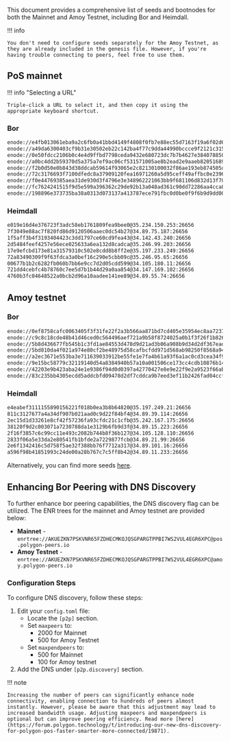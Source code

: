 
This document provides a comprehensive list of seeds and bootnodes for both the Mainnet and Amoy Testnet, including Bor and Heimdall.


!!! info
    
    You don't need to configure seeds separately for the Amoy Testnet, as they are already included in the genesis file. However, if you're having trouble connecting to peers, feel free to use them.

## PoS mainnet

!!! info "Selecting a URL"

    Triple-click a URL to select it, and then copy it using the appropriate keyboard shortcut.

### Bor

```bash
enode://e4fb013061eba9a2c6fb0a41bbd4149f4808f0fb7e88ec55d7163f19a6f02d64d0ce5ecc81528b769ba552a7068057432d44ab5e9e42842aff5b4709aa2c3f3b@34.89.75.187:30303
enode://a49da6300403cf9b31e30502eb22c142ba4f77c9dda44990bccce9f2121c3152487ee95ee55c6b92d4cdce77845e40f59fd927da70ea91cf935b23e262236d75@34.142.43.249:30303
enode://0e50fdcc2106b0c4e4d9ffbd7798ceda9432e680723dc7b7b4627e384078850c1c4a3e67f17ef2c484201ae6ee7c491cbf5e189b8ffee3948252e9bef59fc54e@35.234.148.172:30303
enode://a0bc4dd2b59370d5a375a7ef9ac06cf531571005ae8b2ead2e9aaeb8205168919b169451fb0ef7061e0d80592e6ed0720f559bd1be1c4efb6e6c4381f1bdb986@35.246.99.203:30303
enode://f2b0d50e0b843d38ddcab59614f93065e2c82130100032f86ae193eb874505de12fcaf12502dfd88e339b817c0b374fa4b4f7c4d5a4d1aa04f29c503d95e0228@35.197.233.240:30303
enode://72c3176693f7100dfedc8a37909120fea16971260a5d95ceff49affbc0e23968c35655fee75734736f0b038147645e8ceeee59af68859b3f5bf91fe249be6259@35.246.95.65:30303
enode://f0e44769385aea31de930d3f4796e3e348962221063bb9f681106d832d13f70e5543d652d30e819812104f1b1ffdd7585977b46bf802ed5a52cf731de8c48dbd@34.105.180.11:30303
enode://fc7624241515f9d5e599a396362c29de92b13a048ad361c90dd72286aa4cca835ba65e140a46ace70cc4dcb18472a476963750b3b69d958c5f546d48675880a8@34.147.169.102:30303
enode://198896e373735ba38a0313d073137a413787ece791fbc0d0be0f9f6b9d9dd00ee0841f46519904d666d7f1cdfce5532b093e3a1574b34eb64224f57b9b7fce7b@34.89.55.74:30303
```

### Heimdall

```bash
e019e16d4e376723f3adc58eb1761809fea9bee0@35.234.150.253:26656
7f3049e88ac7f820fd86d9120506aaec0dc54b27@34.89.75.187:26656
1f5aff3b4f3193404423c3dd1797ce60cd9fea43@34.142.43.240:26656
2d5484feef4257e56ece025633a6ea132d8cadca@35.246.99.203:26656
17e9efcbd173e81a31579310c502e8cdd8b8ff2e@35.197.233.249:26656
72a83490309f9f63fdca3a0bef16c290e5cbb09c@35.246.95.65:26656
00677b1b2c6282fb060b7bb6e9cc7d2d05cdd599@34.105.180.11:26656
721dd4cebfc4b78760c7ee5d7b1b44d29a0aa854@34.147.169.102:26656
4760b3fc04648522a0bcb2d96a10aadee141ee89@34.89.55.74:26656
```

## Amoy testnet

### Bor

```bash
enode://0ef8758cafc0063405f3f31fe22f2a3b566aa871bd7cd405e35954ec8aa7237c21e1ccc1f65f1b6099ab36db029362bc2fecf001a771b3d9803bbf1968508cef@35.197.249.21:30303
enode://c9c8c18cde48b41d46ced0c564496aef721a9b58f8724025a0b1f3f26f1b826f31786f890f8f8781e18b16dbb3c7bff805c7304d1273ac11630ed25a3f0dc41c@34.89.39.114:30303
enode://5b8d436677fb545b1c3fd1ae84553d478d9d21ad3b06a908b9d34d2df367ead5bb8823d84a370e26bdde8896ba8a870e21ba3a6dce19c0ded086296df5f04f15@35.242.167.175:30303
enode://5bd810da4f021a974e80cf2be48975d58cafbcfdd971d568ab98250f8568a9457bdc1b7a6d16b5aebfcb9deb0c1ec612f0664d5366c74f5266906a2774dd70f0@34.89.15.223:30303
enode://a2ec3671e553ba3e711639033912be55fe1e7fa4b61a93f6a1ac0cd3cea34f9d7eec1d718e04049531cf5dd7efc1ac677df1cf0e1f24f5e677706d7bcb3917de@34.105.128.110:30303
enode://9e15bc58779c32119140d54a8384940b57a10a001506ce173cc4cdb10876b14a2ac9ae91f9389caf9fd385c3b72825f8bbbe937e7e57b1f032561703e900da59@34.89.21.99:30303
enode://42203e9b423aba24e1e9386f94d0d0397a42770427e8e9e22f9e2a9523f66abb13b1f5a6addee68ad5986f94a8f6de626f5829492599a2f9484f98e86e26149d@34.89.101.16:30303
enode://83c235bb4305ecdd5addcbfd09478d2df7cddca9b7eed3ef11b2426fad04ccfe7335279e2371a85696e461dcbe78de6912d07043a912dbd85cb0bb944d78b8d9@34.89.11.233:30303
```

### Heimdall

```bash
e4eabef3111155890156221f018b0ea3b8b64820@35.197.249.21:26656
811c3127677a4a34df907b021aad0c9d22f84bf4@34.89.39.114:26656
2ec15d1d33261e8cf42f57236fa93cfdc21c1cfb@35.242.167.175:26656
38120f9d2c003071a7230788da1e3129b6fb9d3f@34.89.15.223:26656
2f16f3857c6c99cc11e493c2082b744b8f36b127@34.105.128.110:26656
2833f06a5e33da2e80541fb1bfde2a7229877fcb@34.89.21.99:26656
2e6f1342416c5d758f5ae32f388bb76f7712a317@34.89.101.16:26656
a596f98b41851993c24de00a28b767c7c5ff8b42@34.89.11.233:26656
```

Alternatively, you can find more seeds [here](https://docs.stakepool.dev.br/polygon/live-peers).

## Enhancing Bor Peering with DNS Discovery

To further enhance bor peering capabilities, the DNS discovery flag can be utilized. The ENR trees for the mainnet and Amoy testnet are provided below:

* **Mainnet** - `enrtree://AKUEZKN7PSKVNR65FZDHECMKOJQSGPARGTPPBI7WS2VUL4EGR6XPC@pos.polygon-peers.io`
* **Amoy Testnet** - `enrtree://AKUEZKN7PSKVNR65FZDHECMKOJQSGPARGTPPBI7WS2VUL4EGR6XPC@amoy.polygon-peers.io`

### Configuration Steps

To configure DNS discovery, follow these steps:

1. Edit your `config.toml` file:
   * Locate the `[p2p]` section.
   * Set `maxpeers` to:
       * 2000 for Mainnet
       * 500 for Amoy Testnet
   * Set `maxpendpeers` to:
       * 500 for Mainnet
       * 100 for Amoy testnet
2. Add the DNS under `[p2p.discovery]` section.

!!! note

    Increasing the number of peers can significantly enhance node connectivity, enabling connection to hundreds of peers almost instantly. However, please be aware that this adjustment may lead to increased bandwidth usage. Adjusting maxpeers and maxpendpeers is optional but can improve peering efficiency. Read more [here](https://forum.polygon.technology/t/introducing-our-new-dns-discovery-for-polygon-pos-faster-smarter-more-connected/19871).
